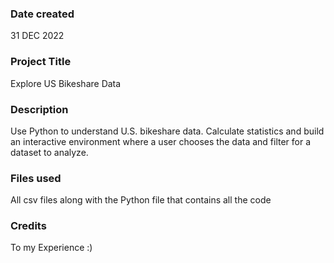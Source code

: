 ### Date created
31 DEC 2022

### Project Title
Explore US Bikeshare Data

### Description
Use Python to understand U.S. bikeshare data. Calculate statistics and build an interactive environment where a user chooses the data and filter for a dataset to analyze.

### Files used
All csv files along with the Python file that contains all the code 

### Credits
To my Experience :)


